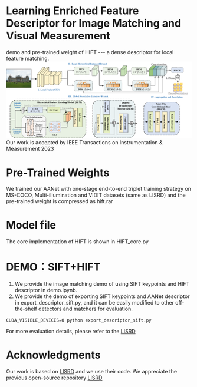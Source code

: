 # Learning Enriched Feature Descriptor for Image Matching and Visual Measurement
demo and pre-trained weight of HIFT --- a dense descriptor for local feature matching.
![HIFT](/samples/model.png)
Our work is accepted by IEEE Transactions on Instrumentation & Measurement 2023
# Pre-Trained Weights
We trained our AANet with one-stage end-to-end triplet training strategy on MS-COCO, Multi-illumination and VIDIT datasets (same as LISRD) and the pre-trained weight is compressed as hift.rar

# Model file
The core implementation of HIFT is shown in HIFT_core.py

# DEMO：SIFT+HIFT
1. We provide the image matching demo of using SIFT keypoints and HIFT descriptor in demo.ipynb.
2. We provide the demo of exporting SIFT keypoints and AANet descriptor in export_descriptor_sift.py, and it can be easily modified to other off-the-shelf detectors and matchers for evaluation. 
```
CUDA_VISIBLE_DEVICES=0 python export_descriptor_sift.py
```
For more evaluation details, please refer to the [LISRD](https://github.com/rpautrat/LISRD)

# Acknowledgments
Our work is based on [LISRD](https://github.com/rpautrat/LISRD) and we use their code.  We appreciate the previous open-source repository [LISRD](https://github.com/rpautrat/LISRD)
